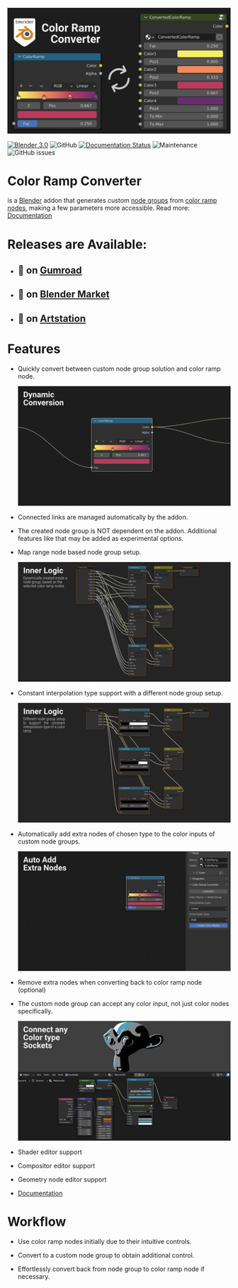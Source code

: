 ![ColorRampConverter](docs/images/colorrampconverter_index.png)

[![Blender 3.0](https://img.shields.io/badge/Blender-3.4.1-blue.svg)](https://www.blender.org/) 
![GitHub](https://img.shields.io/github/license/markelekdotcom/color-ramp-converter?color=blue)
[![Documentation Status](https://readthedocs.org/projects/colorrampconverter/badge/?version=latest)](https://colorrampconverter.readthedocs.io/en/latest/?badge=latest)
![Maintenance](https://img.shields.io/maintenance/yes/2023)
![GitHub issues](https://img.shields.io/github/issues-raw/markelekdotcom/color-ramp-converter)

# Color Ramp Converter
 is a <a href="https://www.blender.org/" target="_blank">Blender</a> addon that generates custom <a href="https://docs.blender.org/manual/en/latest/interface/controls/nodes/groups.html" target="_blank">node groups</a> from <a href="https://docs.blender.org/manual/en/latest/render/shader_nodes/converter/color_ramp.html" target="_blank">color ramp nodes</a>, making a few parameters more accessible.
Read more: <a href="https://colorrampconverter.readthedocs.io/en/latest/" target="_blank">Documentation</a> 

# Releases are Available:

- ## 🛒 on <a href="https://davidelek.gumroad.com/l/colorrampconverter" target="_blank">Gumroad</a>

- ## 🛒 on <a href="https://blendermarket.com/products/colorrampconverter" target="_blank">Blender Market</a>

- ## 🛒 on <a href="https://www.artstation.com/a/20894561" target="_blank">Artstation</a>

# Features

- Quickly convert between custom node group solution and color ramp node.

    ![ColorRampConverter](docs/images/dynamic_conversion_feature.gif)
    
- Connected links are managed automatically by the addon.

- The created node group is NOT dependent on the addon.
Additional features like that may be added as experimental options.

- Map range node based node group setup.
    
    ![ColorRampConverter](docs/images/node_group_inside.png)

- Constant interpolation type support with a different node group setup.

    ![ColorRampConverter](docs/images/node_group_inside_v2.png)

- Automatically add extra nodes of chosen type to the color inputs of custom node groups.
    
    ![ColorRampConverter](docs/images/extra_nodes_feature.gif)

- Remove extra nodes when converting back to color ramp node (optional) 

- The custom node group can accept any color input, not just color nodes specifically.

    ![ColorRampConverter](docs/images/color_input.gif)

- Shader editor support

- Compositor editor support

- Geometry node editor support

- <a href="https://colorrampconverter.readthedocs.io/en/latest/" target="_blank">Documentation</a> 

# Workflow

- Use color ramp nodes initially due to their intuitive controls.

- Convert to a custom node group to obtain additional control.

- Effortlessly convert back from node group to color ramp node if necessary.